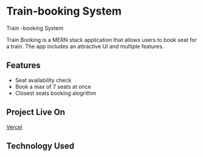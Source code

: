 # Train-booking System
Train -booking System

Train Booking is a MERN stack application that allows users to book seat for a train. The app includes an attractive UI and multiple features.

<h2>Features</h2>
<ul>
<li>Seat availability check</li>
<li>Book a max of 7 seats at once</li>
<li>Closest seats booking alogrithm</li>
</ul>
<h2>Project Live On</h2>
<a href="https://train-booking-gautam2s0.vercel.app/">Vercel</a>

<h2>Technology Used</h2>

